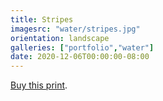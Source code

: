 ```yaml
---
title: Stripes
imagesrc: "water/stripes.jpg"
orientation: landscape
galleries: ["portfolio","water"]
date: 2020-12-06T00:00:00-08:00
---
```


[Buy this print](https://weshargrovephotography.square.site/product/stripes/49).
